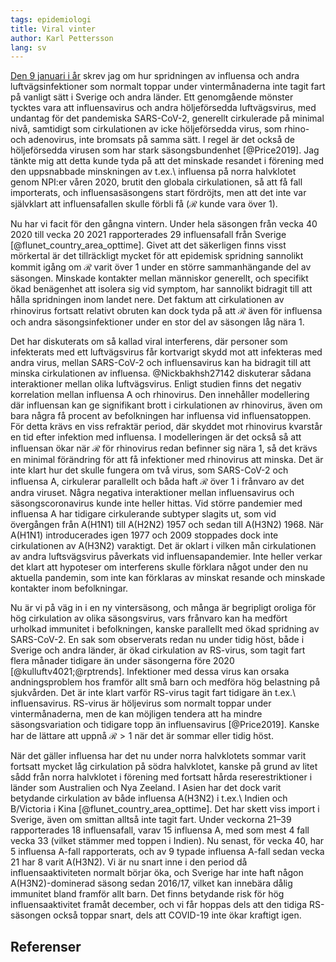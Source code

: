 ```yaml
---
tags: epidemiologi
title: Viral vinter
author: Karl Pettersson
lang: sv
---
```


[Den 9 januari i år](2021-01-09-utan.html) skrev jag om hur spridningen
av influensa och andra luftvägsinfektioner som normalt toppar under
vintermånaderna inte tagit fart på vanligt sätt i Sverige och andra
länder. Ett genomgående mönster tycktes vara att influensavirus och
andra höljeförsedda luftvägsvirus, med undantag för det pandemiska
SARS-CoV-2, generellt cirkulerade på minimal nivå, samtidigt som
cirkulationen av icke höljeförsedda virus, som rhino- och adenovirus,
inte bromsats på samma sätt. I regel är det också de höljeförsedda
virusen som har stark säsongsbundenhet [@Price2019]. Jag tänkte mig
att detta kunde tyda på att det minskade resandet i förening med den
uppsnabbade minskningen av t.ex.\ influensa på norra halvklotet genom
NPI:er våren 2020, brutit den globala cirkulationen, så att få fall
importerats, och influensasäsongens start fördröjts, men att det inte
var självklart att influensafallen skulle förbli få ($\mathcal{R}$
kunde vara över 1).

Nu har vi facit för den gångna vintern. Under hela säsongen från vecka
40 2020 till vecka 20 2021 rapporterades 29 influensafall från Sverige
[@flunet_country_area_opttime]. Givet att det säkerligen finns visst
mörkertal är det tillräckligt mycket för att epidemisk spridning
sannolikt kommit igång om $\mathcal{R}$ varit över 1 under en större
sammanhängande del av säsongen. Minskade kontakter mellan människor
generellt, och specifikt ökad benägenhet att isolera sig vid symptom,
har sannolikt bidragit till att hålla spridningen inom landet nere.
Det faktum att cirkulationen av rhinovirus fortsatt relativt obruten
kan dock tyda på att $\mathcal{R}$ även för influensa och andra
säsongsinfektioner under en stor del av säsongen låg nära 1.

Det har diskuterats om så kallad viral interferens, där personer
som infekterats med ett luftvägsvirus får kortvarigt skydd mot att
infekteras med andra virus, mellan SARS-CoV-2 och influensavirus kan ha
bidragit till att minska cirkulationen av influensa. @Nickbakhsh27142
diskuterar sådana interaktioner mellan olika luftvägsvirus. Enligt
studien finns det negativ korrelation mellan influensa A och rhinovirus.
Den innehåller modellering där influensan kan ge signifikant brott
i cirkulationen av rhinovirus, även om bara några få procent av
befolkningen har influensa vid influensatoppen. För detta krävs
en viss refraktär period, där skyddet mot rhinovirus kvarstår en
tid efter infektion med influensa. I modelleringen är det också så
att influensan ökar när $\mathcal{R}$ för rhinovirus redan befinner
sig nära 1, så det krävs en minimal förändring för att få infektioner
med rhinovirus att minska. Det är inte klart hur det skulle fungera om två
virus, som SARS-CoV-2 och influensa A, cirkulerar parallellt och båda
haft $\mathcal{R}$ över 1 i frånvaro av det andra viruset. Några
negativa interaktioner mellan influensavirus och säsongscoronavirus
kunde inte heller hittas. Vid större pandemier med influensa A har
tidigare cirkulerande subtyper slagits ut, som vid övergången från
A(H1N1) till A(H2N2) 1957 och sedan till A(H3N2) 1968. När A(H1N1)
introducerades igen 1977 och 2009 stoppades dock inte cirkulationen av
A(H3N2) varaktigt. Det är oklart i vilken mån cirkulationen av andra
luftsvägsvirus påverkats vid influensapandemier. Inte heller verkar
det klart att hypoteser om interferens skulle förklara något under
den nu aktuella pandemin, som inte kan förklaras av minskat resande och
minskade kontakter inom befolkningar.

Nu är vi på väg in i en ny vintersäsong, och många är begripligt
oroliga för hög cirkulation av olika säsongsvirus, vars frånvaro
kan ha medfört urholkad immunitet i befolkningen, kanske parallellt
med ökad spridning av SARS-CoV-2. En sak som observerats redan nu
under tidig höst, både i Sverige och andra länder, är ökad cirkulation
av RS-virus, som tagit fart flera månader tidigare än under säsongerna
före 2020 [@kulluftv4021;@rptrends]. Infektioner med dessa virus kan
orsaka andningsproblem hos framför allt små barn och medföra hög
belastning på sjukvården. Det är inte klart varför RS-virus tagit fart
tidigare än t.ex.\ influensavirus. RS-virus är höljevirus som normalt
toppar under vintermånaderna, men de kan möjligen tendera att ha mindre
säsongsvariation och tidigare topp än influensavirus [@Price2019].
Kanske har de lättare att uppnå $\mathcal{R}>1$ när det är sommar eller
tidig höst.

När det gäller influensa har det nu under norra halvklotets sommar
varit fortsatt mycket låg cirkulation på södra halvklotet, kanske på
grund av litet sådd från norra halvklotet i förening med fortsatt hårda
reserestriktioner i länder som Australien och Nya Zeeland. I Asien har
det dock varit betydande cirkulation av både influensa A(H3N2) i
t.ex.\ Indien och B/Victoria i Kina [@flunet_country_area_opttime].
Det har skett viss import i Sverige, även om smittan alltså inte tagit
fart. Under veckorna 21–39 rapporterades 18 influensafall, varav 15
influensa A, med som mest 4 fall vecka 33 (vilket stämmer med toppen
i Indien). Nu senast, för vecka 40, har 5 influensa A-fall rapporterats,
och av 9 typade influensa A-fall sedan vecka 21 har 8 varit A(H3N2).
Vi är nu snart inne i den period då influensaaktiviteten normalt börjar
öka, och Sverige har inte haft någon A(H3N2)-dominerad säsong sedan
2016/17, vilket kan innebära dålig immunitet bland framför allt barn.
Det finns betydande risk för hög influensaaktivitet framåt december,
och vi får hoppas dels att den tidiga RS-säsongen också toppar snart,
dels att COVID-19 inte ökar kraftigt igen.

## Referenser
